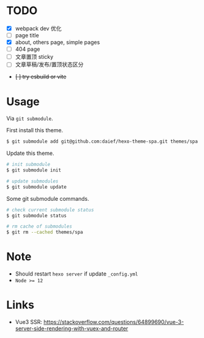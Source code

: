 # TODO

- [x] webpack dev 优化
- [ ] page title
- [x] about, others page, simple pages
- [ ] 404 page
- [ ] 文章置顶 sticky
- [ ] 文章草稿/发布/置顶状态区分
- ~~[ ] try esbuild or vite~~

# Usage

Via `git submodule`.

First install this theme.

```bash
$ git submodule add git@github.com:daief/hexo-theme-spa.git themes/spa
```

Update this theme.

```bash
# init submodule
$ git submodule init

# update submodules
$ git submodule update
```

Some git submodule commands.

```bash
# check current submodule status
$ git submodule status

# rm cache of submodules
$ git rm --cached themes/spa

```

# Note

- Should restart `hexo server` if update `_config.yml`
- `Node >= 12`

# Links

- Vue3 SSR: <https://stackoverflow.com/questions/64899690/vue-3-server-side-rendering-with-vuex-and-router>
